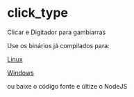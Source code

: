 # click_type
Clicar e Digitador para gambiarras



Use os binários já compilados para:

[Linux](https://github.com/ronaldoaf/click_type/releases/download/1.0.0/click_type-linux)

[Windows](https://github.com/ronaldoaf/click_type/releases/download/1.0.0/click_type-win.exe)



ou baixe o código fonte e últize o NodeJS 
